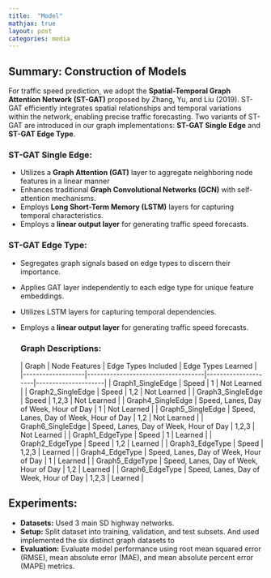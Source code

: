 ```yaml
---
title:  "Model"
mathjax: true
layout: post
categories: media
---
```


## Summary: Construction of Models

For traffic speed prediction, we adopt the **Spatial-Temporal Graph Attention Network (ST-GAT)** proposed by Zhang, Yu, and Liu (2019). ST-GAT efficiently integrates spatial relationships and temporal variations within the network, enabling precise traffic forecasting. Two variants of ST-GAT are introduced in our graph implementations: **ST-GAT Single Edge** and **ST-GAT Edge Type**.


### ST-GAT Single Edge:

- Utilizes a **Graph Attention (GAT)** layer to aggregate neighboring node features in a linear manner
- Enhances traditional **Graph Convolutional Networks (GCN)** with self-attention mechanisms.
- Employs **Long Short-Term Memory (LSTM)** layers for capturing temporal characteristics.
- Employs a **linear output layer** for generating traffic speed forecasts.

### ST-GAT Edge Type:

- Segregates graph signals based on edge types to discern their importance.
- Applies GAT layer independently to each edge type for unique feature embeddings.
- Utilizes LSTM layers for capturing temporal dependencies.
- Employs a **linear output layer** for generating traffic speed forecasts.

  ### Graph Descriptions:
  
  | Graph             | Node Features                      | Edge Types Included | Edge Types Learned |
|-------------------|------------------------------------|---------------------|---------------------|
| Graph1_SingleEdge | Speed                              | 1                   | Not Learned         |
| Graph2_SingleEdge | Speed                              | 1,2                 | Not Learned         |
| Graph3_SingleEdge | Speed                              | 1,2,3               | Not Learned         |
| Graph4_SingleEdge | Speed, Lanes, Day of Week, Hour of Day | 1                   | Not Learned         |
| Graph5_SingleEdge | Speed, Lanes, Day of Week, Hour of Day | 1,2                 | Not Learned         |
| Graph6_SingleEdge | Speed, Lanes, Day of Week, Hour of Day | 1,2,3               | Not Learned         |
| Graph1_EdgeType   | Speed                              | 1                   | Learned             |
| Graph2_EdgeType   | Speed                              | 1,2                 | Learned             |
| Graph3_EdgeType   | Speed                              | 1,2,3               | Learned             |
| Graph4_EdgeType   | Speed, Lanes, Day of Week, Hour of Day | 1                   | Learned             |
| Graph5_EdgeType   | Speed, Lanes, Day of Week, Hour of Day | 1,2                 | Learned             |
| Graph6_EdgeType   | Speed, Lanes, Day of Week, Hour of Day | 1,2,3               | Learned             |

## Experiments:

- **Datasets:** Used 3 main SD highway networks.
- **Setup:** Split dataset into training, validation, and test subsets. And used implemented the six distinct graph datasets to 
- **Evaluation:** Evaluate model performance using root mean squared error (RMSE), mean absolute error (MAE), and mean absolute percent error (MAPE) metrics.

